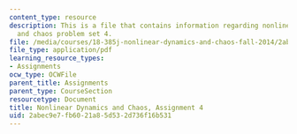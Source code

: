 ```yaml
---
content_type: resource
description: This is a file that contains information regarding nonlinear dynamics
  and chaos problem set 4.
file: /media/courses/18-385j-nonlinear-dynamics-and-chaos-fall-2014/2abec9e7fb6021a85d532d736f16b531_MIT18_385JF14_Pset4.pdf
file_type: application/pdf
learning_resource_types:
- Assignments
ocw_type: OCWFile
parent_title: Assignments
parent_type: CourseSection
resourcetype: Document
title: Nonlinear Dynamics and Chaos, Assignment 4
uid: 2abec9e7-fb60-21a8-5d53-2d736f16b531
---
```

